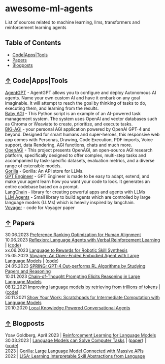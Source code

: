 # awesome-ml-agents
List of sources related to machine learning, llms, transformers and reinforcement learning agents

## Table of Contents

 - [Code|Apps|Tools](#-code-apps-tools)
 - [Papers](#-papers)
 - [Blogposts](#-blogposts)

## [↑](#table-of-contents) Code|Apps|Tools

[AgentGPT](https://github.com/reworkd/AgentGPT) - AgentGPT allows you to configure and deploy Autonomous AI agents. Name your own custom AI and have it embark on any goal imaginable. It will attempt to reach the goal by thinking of tasks to do, executing them, and learning from the results.  
[Baby AGI](https://github.com/yoheinakajima/babyagi) - This Python script is an example of an AI-powered task management system. The system uses OpenAI and vector databases such as Chroma or Weaviate to create, prioritize, and execute tasks.  
[BIG-AGI](https://github.com/enricoros/big-agi) - your personal AGI application powered by OpenAI GPT-4 and beyond. Designed for smart humans and super-heroes, this responsive web app comes with Personas, Drawing, Code Execution, PDF imports, Voice support, data Rendering, AGI functions, chats and much more.  
[OpenAGI](https://github.com/agiresearch/OpenAGI) - This project presents OpenAGI, an open-source AGI research platform, specifically designed to offer complex, multi-step tasks and accompanied by task-specific datasets, evaluation metrics, and a diverse range of extensible models.  
[Gorilla](https://github.com/ShishirPatil/gorilla) - Gorilla: An API store for LLMs.  
[GPT Engineer](https://github.com/AntonOsika/gpt-engineer) - GPT Engineer is made to be easy to adapt, extend, and make your agent learn how you want your code to look. It generates an entire codebase based on a prompt.  
[LangChain](https://github.com/hwchase17/langchain) - library for creating powerful apps and agents with LLMs  
[LLM Agents](https://github.com/mpaepper/llm_agents) - Small library to build agents which are controlled by large language models (LLMs) which is heavily inspired by langchain.  
[Voyager](https://github.com/MineDojo/Voyager) - code for Voyager paper  

## [↑](#table-of-contents) Papers

30.06.2023 [Preference Ranking Optimization for Human Alignment](https://arxiv.org/abs/2306.17492)  
10.06.2023 [Reflexion: Language Agents with Verbal Reinforcement Learning](https://arxiv.org/abs/2303.11366) | ([code](https://github.com/noahshinn024/reflexion))  
xx.06.2023 [Language to Rewards for Robotic Skill Synthesis](https://language-to-reward.github.io/assets/l2r.pdf)  
25.05.2023 [Voyager: An Open-Ended Embodied Agent with Large Language Models](https://arxiv.org/abs/2305.16291) | ([code](https://github.com/MineDojo/Voyager))  
24.05.2023 [SPRING: GPT-4 Out-performs RL Algorithms by Studying Papers and Reasoning](https://arxiv.org/pdf/2305.15486.pdf)  
10.01.2023 [Chain-of-Thought Prompting Elicits Reasoning in Large Language Models](https://arxiv.org/abs/2201.11903)  
08.12.2021 [Improving language models by retrieving from trillions of tokens](https://arxiv.org/abs/2112.04426) | ([code](https://github.com/lucidrains/RETRO-pytorch))  
30.11.2021 [Show Your Work: Scratchpads for Intermediate Computation with Language Models](https://arxiv.org/abs/2112.00114)  
20.10.2020 [Local Knowledge Powered Conversational Agents](https://arxiv.org/abs/2010.10150)

## [↑](#table-of-contents) Blogposts
  
Yoav Goldberg, April 2023 | [Reinforcement Learning for Language Models](https://gist.github.com/yoavg/6bff0fecd65950898eba1bb321cfbd81)  
30.03.2023 | [Language Models can Solve Computer Tasks](https://posgnu.github.io/rci-web/) | ([paper](https://arxiv.org/abs/2303.17491)) | ([code](https://github.com/posgnu/rci-agent))  
2023 | [Gorilla: Large Language Model Connected with Massive APIs](https://shishirpatil.github.io/gorilla/)  
2022 | [LISA: Learning Interpretable Skill Abstractions from Language](https://div99.github.io/LISA/)  
